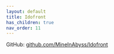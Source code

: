 ```yaml
---
layout: default
title: Idofront
has_children: true
nav_order: 11
---
```


GitHub: [github.com/MineInAbyss/Idofront](https://github.com/MineInAbyss/Idofront)
